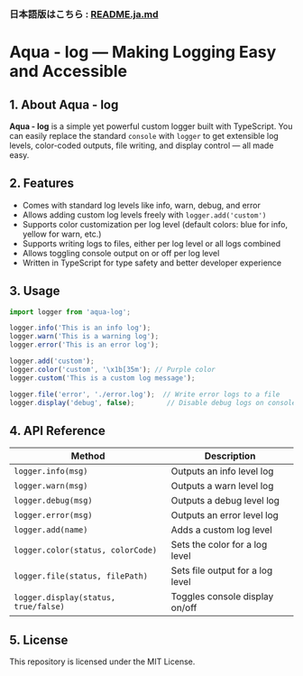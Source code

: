 ### 日本語版はこちら : [README.ja.md](./README.ja.md)
# **Aqua - log** — Making Logging Easy and Accessible

## 1. About **Aqua - log**

**Aqua - log** is a simple yet powerful custom logger built with TypeScript.
You can easily replace the standard `console` with `logger` to get extensible log levels, color-coded outputs, file writing, and display control — all made easy.

## 2. Features

* Comes with standard log levels like info, warn, debug, and error
* Allows adding custom log levels freely with `logger.add('custom')`
* Supports color customization per log level (default colors: blue for info, yellow for warn, etc.)
* Supports writing logs to files, either per log level or all logs combined
* Allows toggling console output on or off per log level
* Written in TypeScript for type safety and better developer experience

## 3. Usage

```ts
import logger from 'aqua-log';

logger.info('This is an info log');
logger.warn('This is a warning log');
logger.error('This is an error log');

logger.add('custom');
logger.color('custom', '\x1b[35m'); // Purple color
logger.custom('This is a custom log message');

logger.file('error', './error.log');  // Write error logs to a file
logger.display('debug', false);        // Disable debug logs on console
```

## 4. API Reference

| Method                               | Description                      |
| ------------------------------------ | -------------------------------- |
| `logger.info(msg)`                   | Outputs an info level log        |
| `logger.warn(msg)`                   | Outputs a warn level log         |
| `logger.debug(msg)`                  | Outputs a debug level log        |
| `logger.error(msg)`                  | Outputs an error level log       |
| `logger.add(name)`                   | Adds a custom log level          |
| `logger.color(status, colorCode)`    | Sets the color for a log level   |
| `logger.file(status, filePath)`      | Sets file output for a log level |
| `logger.display(status, true/false)` | Toggles console display on/off   |

## 5. License

This repository is licensed under the MIT License.
